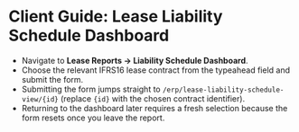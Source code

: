 # Client Guide: Lease Liability Schedule Dashboard

* Navigate to **Lease Reports → Liability Schedule Dashboard**.
* Choose the relevant IFRS16 lease contract from the typeahead field and submit
  the form.
* Submitting the form jumps straight to `/erp/lease-liability-schedule-view/{id}`
  (replace `{id}` with the chosen contract identifier).
* Returning to the dashboard later requires a fresh selection because the form
  resets once you leave the report.
